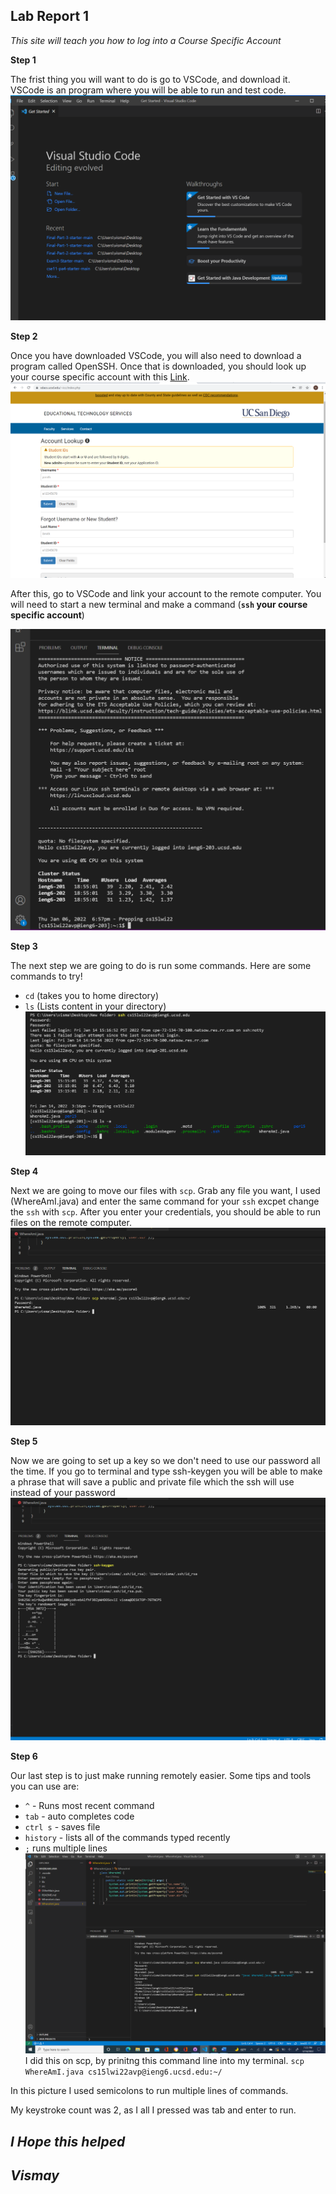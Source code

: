 ## Lab Report 1

*This site will teach you how to log into a Course Specific Account*

**Step 1**


The frist thing you will want to do is go to VSCode, and download it. VSCode is an program where you will be able to run and test code.
![Image](Picture1.png)

**Step 2** 


Once you have downloaded VSCode, you will also need to download a program called OpenSSH. Once that is downloaded, you should look up your course specific account with this [Link](https://sdacs.ucsd.edu/~icc/index.php).
![Image](Picture2.png)

After this, go to VSCode and link your account to the remote computer. You will need to start a new terminal and make a command (**```ssh``` your course specific account**)

![Image](Picture4.png)

**Step 3**


The next step we are going to do is run some commands. Here are some commands to try!
* ```cd``` (takes you to home directory)
* ```ls``` (Lists content in your directory)
![Image](Picture3.png)

**Step 4**


Next we are going to move our files with ```scp```. Grab any file you want, I used (WhereAmI.java) and enter the same command for your ```ssh``` excpet change the ```ssh``` with ```scp```. After you enter your credentials, you should be able to run files on the remote computer.
![Image](Picture5.png)

**Step 5**


Now we are going to set up a key so we don't need to use our password all the time. If you go to terminal and type ssh-keygen you will be able to make a phrase that will save a public and private file which the ssh will use instead of your password
![Image](Picture6.png)

**Step 6**


Our last step is to just make running remotely easier. Some tips and tools you can use are:
- ```^``` - Runs most recent command
- ```tab``` - auto completes code
- ```ctrl s``` - saves file
- ```history``` - lists all of the commands typed recently
- ```;``` runs multiple lines
![Image](Picture33.png)
I did this on scp, by prinitng this command line into my terminal.
```scp WhereAmI.java cs15lwi22avp@ieng6.ucsd.edu:~/```

In this picture I used semicolons to run multiple lines of commands.

My keystroke count was 2, as I all I pressed was tab and enter to run. 


## *I Hope this helped*
## *Vismay*
